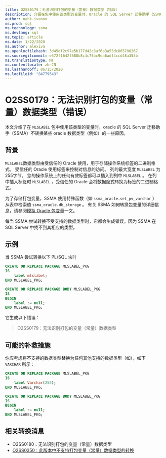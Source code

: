 ```yaml
---
title: O2SS0179：无法识别打包的变量（常量）数据类型（错误）
description: 介绍在包中使用该类型的变量时，Oracle 的 SQL Server 迁移助手（SSMA）不转换某些 Oracle 数据类型（例如 MLSLABEL）的一些原因。
author: nahk-ivanov
ms.prod: sql
ms.technology: ssma
ms.devlang: sql
ms.topic: article
ms.date: 1/22/2020
ms.author: alexiva
ms.openlocfilehash: 3d45df2c97e5b177d42c8af6a3a55dc865706267
ms.sourcegitcommit: e572f1642f588b8c4c75bc9ea6adf4ccd48a353b
ms.translationtype: MT
ms.contentlocale: zh-CN
ms.lasthandoff: 06/15/2020
ms.locfileid: "84779543"
---
```

# <a name="o2ss0179-packaged-variable-constant-data-type-not-recognized-error"></a>O2SS0179：无法识别打包的变量（常量）数据类型（错误）

本文介绍了在 `MLSLABEL` 包中使用该类型的变量时，oracle 的 SQL Server 迁移助手（SSMA）不转换某些 oracle 数据类型（例如）的一些原因。

## <a name="background"></a>背景

`MLSLABEL`数据类型由受信任的 Oracle 使用，用于存储操作系统标签的二进制格式。 受信任的 Oracle 使用标签来控制对信息的访问。 列的最大宽度 `MLSLABEL` 为255字节。 您的操作系统上的任何有效标签都可以插入到列中 `MLSLABEL` 。 在列中插入标签时 `MLSLABEL` ，受信任的 Oracle 会将数据隐式转换为标签的二进制格式。

为了存储打包变量，SSMA 使用特殊函数（如 `ssma_oracle.set_pv_varchar` ）从表中检索值 `ssma_oracle.db_storage` 。 有关 SSMA 如何转换包变量的详细信息，请参阅[模拟 Oracle 包变量](../emulate-package-variables.md)一文。

每当 SSMA 尝试转换不受支持的数据类型时，它都会生成错误，因为 SSMA 在 SQL Server 中找不到其相应的类型。

## <a name="example"></a>示例

当 SSMA 尝试转换以下 PL/SQL 块时

```sql
CREATE OR REPLACE PACKAGE MLSLABEL_PKG
IS
    label mlslabel;
END MLSLABEL_PKG;

CREATE OR REPLACE PACKAGE BODY MLSLABEL_PKG
IS
BEGIN
    label := null;
END MLSLABEL_PKG;
```

它生成以下错误：

> O2SS0179：无法识别打包的变量（常量）数据类型

## <a name="possible-remedies"></a>可能的补救措施

你应考虑将不支持的数据类型替换为任何其他支持的数据类型（如），如下 `VARCHAR` 所示：

```sql
CREATE OR REPLACE PACKAGE MLSLABEL_PKG
IS
    label Varchar(255);
END MLSLABEL_PKG;

CREATE OR REPLACE PACKAGE BODY MLSLABEL_PKG
IS
BEGIN
    label := null;
END MLSLABEL_PKG;
```

## <a name="related-conversion-messages"></a>相关转换消息

* O2SS0180：无法识别打包的变量（常量）数据类型
* [O2SS0350：此版本中不支持打包变量（常量）数据类型的转换](o2ss0350.md)
